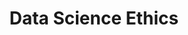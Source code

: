 ---
title: "Data Science Ethics"
authors:
    - "Coursera"
    - "University of Michigan"
    - "H.V. Jagadish"
type: "course"
categories: 
    - "ethics"
    - "technology"
    - "data science"
link: "https://www.coursera.org/learn/data-science-ethics"
---